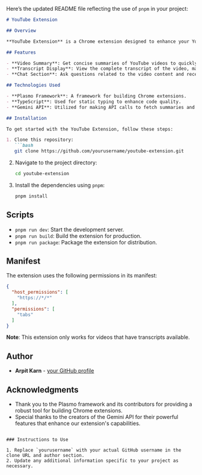 Here’s the updated README file reflecting the use of `pnpm` in your project:

```markdown
# YouTube Extension

## Overview

**YouTube Extension** is a Chrome extension designed to enhance your YouTube viewing experience by providing useful functionalities such as video summaries, transcripts, and a chat feature for asking questions related to the video content.

## Features

- **Video Summary**: Get concise summaries of YouTube videos to quickly understand the main points.
- **Transcript Display**: View the complete transcript of the video, making it easier to follow along or reference specific parts.
- **Chat Section**: Ask questions related to the video content and receive instant responses.

## Technologies Used

- **Plasmo Framework**: A framework for building Chrome extensions.
- **TypeScript**: Used for static typing to enhance code quality.
- **Gemini API**: Utilized for making API calls to fetch summaries and answer questions.

## Installation

To get started with the YouTube Extension, follow these steps:

1. Clone this repository:
   ```bash
   git clone https://github.com/yourusername/youtube-extension.git
   ```

2. Navigate to the project directory:
   ```bash
   cd youtube-extension
   ```

3. Install the dependencies using `pnpm`:
   ```bash
   pnpm install
   ```

## Scripts

- `pnpm run dev`: Start the development server.
- `pnpm run build`: Build the extension for production.
- `pnpm run package`: Package the extension for distribution.

## Manifest

The extension uses the following permissions in its manifest:

```json
{
  "host_permissions": [
    "https://*/*"
  ],
  "permissions": [
    "tabs"
  ]
}
```

**Note**: This extension only works for videos that have transcripts available.

## Author

- **Arpit Karn** - [your GitHub profile](https://github.com/arpit7257)


## Acknowledgments

- Thank you to the Plasmo framework and its contributors for providing a robust tool for building Chrome extensions.
- Special thanks to the creators of the Gemini API for their powerful features that enhance our extension's capabilities.
```

### Instructions to Use

1. Replace `yourusername` with your actual GitHub username in the clone URL and author section.
2. Update any additional information specific to your project as necessary.
